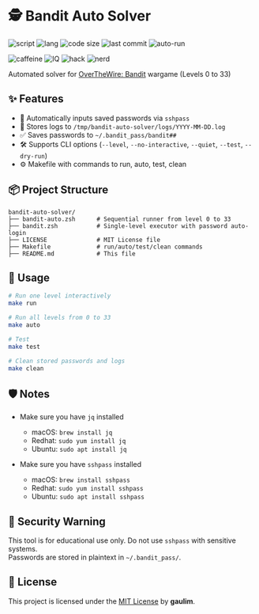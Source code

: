 # 🕵️ Bandit Auto Solver

<!-- ![stars](https://img.shields.io/github/stars/gaulim/bandit-auto-solver?style=social) -->
<!-- ![license](https://img.shields.io/github/license/gaulim/bandit-auto-solver) -->

![script](https://img.shields.io/badge/script-zsh-blue)
![lang](https://img.shields.io/github/languages/top/gaulim/bandit-auto-solver)
![code size](https://img.shields.io/github/languages/code-size/gaulim/bandit-auto-solver)
![last commit](https://img.shields.io/github/last-commit/gaulim/bandit-auto-solver)
![auto-run](https://img.shields.io/badge/auto--run-supported-success)

![caffeine](https://img.shields.io/badge/caffeine-900mg-red)
![IQ](https://img.shields.io/badge/IQ-Over_9000%21-yellow)
![hack](https://img.shields.io/badge/hack_mode-enabled-brightgreen)
![nerd](https://img.shields.io/badge/status-certified--nerd-blueviolet)

Automated solver for [OverTheWire: Bandit](https://overthewire.org/wargames/bandit/) wargame (Levels 0 to 33)

## ✨ Features

- 🔐 Automatically inputs saved passwords via `sshpass`
- 📜 Stores logs to `/tmp/bandit-auto-solver/logs/YYYY-MM-DD.log`
- ✅ Saves passwords to `~/.bandit_pass/bandit##`
- 🛠 Supports CLI options (`--level`, `--no-interactive`, `--quiet`, `--test`, `--dry-run`)
- ⚙️ Makefile with commands to run, auto, test, clean

## 📦 Project Structure

```text
bandit-auto-solver/
├── bandit-auto.zsh      # Sequential runner from level 0 to 33
├── bandit.zsh           # Single-level executor with password auto-login
├── LICENSE              # MIT License file
├── Makefile             # run/auto/test/clean commands
├── README.md            # This file
```

## 🚀 Usage

```zsh
# Run one level interactively
make run

# Run all levels from 0 to 33
make auto

# Test
make test

# Clean stored passwords and logs
make clean
```

## 🛡️ Notes

- Make sure you have `jq` installed
  - macOS: `brew install jq`
  - Redhat: `sudo yum install jq`
  - Ubuntu: `sudo apt install jq`

- Make sure you have `sshpass` installed
  - macOS: `brew install sshpass`
  - Redhat: `sudo yum install sshpass`
  - Ubuntu: `sudo apt install sshpass`

## 🔐 Security Warning

This tool is for educational use only. Do not use `sshpass` with sensitive systems.  
Passwords are stored in plaintext in `~/.bandit_pass/`.

## 📄 License

This project is licensed under the [MIT License](./LICENSE) by **gaulim**.
